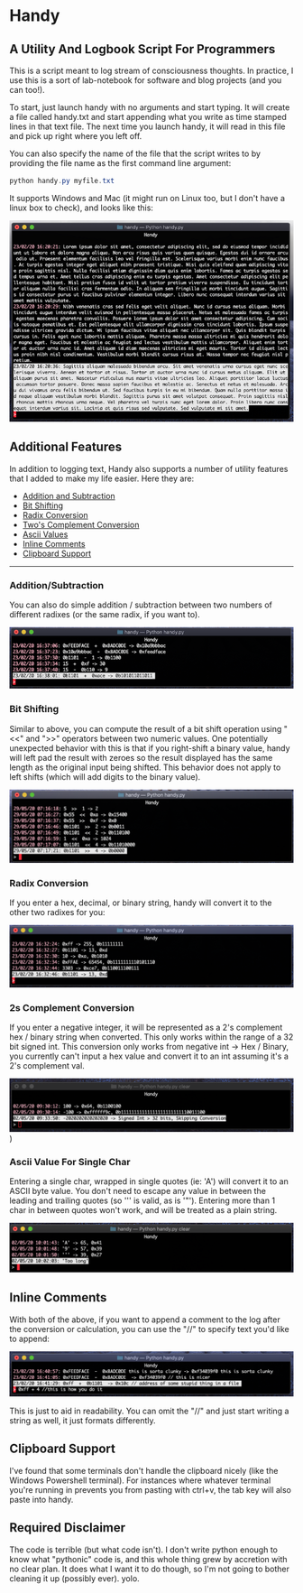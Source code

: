 # Handy
## A Utility And Logbook Script For Programmers

This is a script meant to log stream of consciousness thoughts. In practice, I use this is a sort of lab-notebook for software and blog projects (and you can too!). 

To start, just launch handy with no arguments and start typing. It will create a file called handy.txt and start appending what you write as time stamped lines in that text file. The next time you launch handy, it will read in this file and pick up right where you left off. 

You can also specify the name of the file that the script writes to by providing the file name as the first command line argument: 

```powershell
python handy.py myfile.txt
```

It supports Windows and Mac (it might run on Linux too, but I don't have a linux box to check), and looks like this: 

![screenshot showing how it handles entering basic text strings](https://github.com/khalladay/handy/blob/master/example_images/text_example.png?raw=true)

## Additional Features
In addition to logging text, Handy also supports a number of utility features that I added to make my life easier. Here they are: 

* [Addition and Subtraction](#Addition-and-Subtraction)
* [Bit Shifting](#bit-shifting)
* [Radix Conversion](#radix-conversion)
* [Two's Complement Conversion](#2s-complement-conversion)
* [Ascii Values](#ascii-value-for-single-char)
* [Inline Comments](#inline-comments)
* [Clipboard Support](#clipboard-support)

---

### Addition/Subtraction
You can also do simple addition / subtraction between two numbers of different radixes (or the same radix, if you want to).

![screenshot showing how addition and subtraction works](https://github.com/khalladay/handy/blob/master/example_images/add_subtract.png?raw=true)

### Bit Shifting
Similar to above, you can compute the result of a bit shift operation using "<<" and ">>" operators between two numeric values. One potentially unexpected behavior with this is that if you right-shift a binary value, handy will left pad the result with zeroes so the result displayed has the same length as the original input being shifted. This behavior does not apply to left shifts (which will add digits to the binary value). 

![screenshot showing how bit shifting works](https://github.com/khalladay/handy/blob/master/example_images/bit_shift.png?raw=true)

### Radix Conversion
If you enter a hex, decimal, or binary string, handy will convert it to the other two radixes for you: 

![screenshot showing how radix conversion works](https://github.com/khalladay/handy/blob/master/example_images/radix_conversion.png?raw=true)

### 2s Complement Conversion
If you enter a negative integer, it will be represented as a 2's complement hex / binary string when converted. This only works within the range of a 32 bit signed int. This conversion only works from negative int -> Hex / Binary, you currently can't input a hex value and convert it to an int assuming it's a 2's complement val. 

![screenshot showing how converting a negative int to 2's complement hex/bin strings works](https://github.com/khalladay/handy/blob/master/example_images/negative_int.png?raw=true))

### Ascii Value For Single Char
Entering a single char, wrapped in single quotes (ie: 'A') will convert it to an ASCII byte value. You don't need to escape any value in between the leading and trailing quotes (so ''' is valid, as is '"'). Entering more than 1 char in between quotes won't work, and will be treated as a plain string. 

![screenshot showing how to get the ascii value for a char](https://github.com/khalladay/handy/blob/master/example_images/char_value.png?raw=true)

## Inline Comments
With both of the above, if you want to append a comment to the log after the conversion or calculation, you can use the "//" to specify text you'd like to append: 

![screenshot showing how to add comments to an input string](https://github.com/khalladay/handy/blob/master/example_images/appending_comments.png?raw=true)

This is just to aid in readability. You can omit the "//" and just start writing a string as well, it just formats differently.

## Clipboard Support
I've found that some terminals don't handle the clipboard nicely (like the Windows Powershell terminal). For instances where whatever terminal you're running in prevents you from pasting with ctrl+v, the tab key will also paste into handy.

## Required Disclaimer
The code is terrible (but what code isn't). I don't write python enough to know what "pythonic" code is, and this whole thing grew by accretion with no clear plan. It does what I want it to do though, so I'm not going to bother cleaning it up (possibly ever). yolo. 
